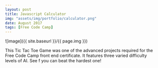```yaml
---
layout: post
title: Javascript Calculator
img: "assets/img/portfolio/calculator.png"
date: August 2017
tags: [Free Code Camp]
---
```


![image]({{ site.baseurl }}/{{ page.img }})

This Tic Tac Toe Game was one of the advanced projects required for the Free Code Camp front end certificate. It features three varied difficulty levels of AI. See f you can beat the hardest one!
